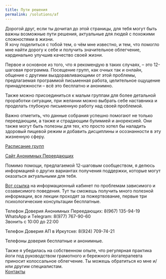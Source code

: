 ```yaml
---
title: Пути решения
permalink: /solutions/af
---
```

Дорогой друг, если ты дочитал до этой страницы, для тебя могут быть важны возможные пути решения, актуальные для людей с похожими сложностями в жизни.  
Я хочу поделиться с тобой тем, о чём мне известно, и тем, что помогло мне найти дорогу к себе и получить значительное облегчение, кардинально улучшив качество своей жизни.

Первое и основное из того, что я рекомендую в таких случаях, – это 12-шаговая программа.
Посещение групп, как очных так и онлайн, общение с другими выздоравливающими от этой проблемы, предлагаемая программой письменная работа, целительное ощущение принадлежности – всё это бесплатно и анонимно.

Также можно присоединиться к малым группам для более детальной проработки ситуации, при желании можно выбрать себе наставника и проделать глубокую письменную работу над своей проблемой.

Важно отметить, что данные собрания успешно помогают не только переедающим, а также и страдающим булимией и анорексией.
Они также могут быть полезны для тех, кто просто хотел бы наладить здоровый пищевой режим и добавить дисциплины и осознанности в эту жизненную сферу.

[Расписание групп](https://overeaters.ru/raspisanie_group/)

[Сайт Анонимных Переедающих](https://overeaters.ru/)

Помимо помощи, предлагаемой 12-шаговым сообществом, я делюсь информацией о других вариантах получения поддержки, которые могут оказаться актуальными для тебя.

[Вот ссылка](https://www.ikc-spb.com/) на информационный кабинет по проблемам зависимого и созависимого поведения. Тут ты сможешь получить много полезной информации, все лекции проходят за пожертвование, первые три психологические консультации бесплатные.

Телефон Доверия Анонимных Переедающих: 8(967) 135-94-19  
WhatsApp и Тelegram: 8(977) 767-90-60  
Звонить с 10:00 до 22:00

Телефон Доверия АП в Иркутске: 8(924) 709-74-21

Телефоны доверия бесплатные и анонимные.

Также я убедилась на собственном опыте, что регулярная практика йоги под руководством грамотного и бережного йогатерапевта приносит колоссальное облегчение. Ты можешь обратиться ко мне и/или другим специалистам.  
[Контакты](/contacts)